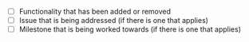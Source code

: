 <!-- Before you submit a pull request please check that
your code is functional and has as little bugs as possible. 
Then please list the following:
-->
- [ ] Functionality that has been added or removed
- [ ] Issue that is being addressed (if there is one that applies)
- [ ] Milestone that is being worked towards (if there is one that applies)
